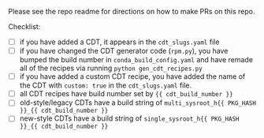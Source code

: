 Please see the repo readme for directions on how to make PRs on this repo.

Checklist:

- [ ] if you have added a CDT, it appears in the `cdt_slugs.yaml` file
- [ ] if you have changed the CDT generator code (`rpm.py`), you have bumped
  the build number in `conda_build_config.yaml` and have remade all of the
  recipes via running `python gen_cdt_recipes.py`
- [ ] if you have added a custom CDT recipe, you have added the name of the CDT
  with `custom: true` in the `cdt_slugs.yaml` file.
- [ ] all CDT recipes have build number set by `{{ cdt_build_number }}`
- [ ] old-style/legacy CDTs have a build string of `multi_sysroot_h{{ PKG_HASH }}_{{ cdt_build_number }}`
- [ ] new-style CDTs have a build string of `single_sysroot_h{{ PKG_HASH }}_{{ cdt_build_number }}`
